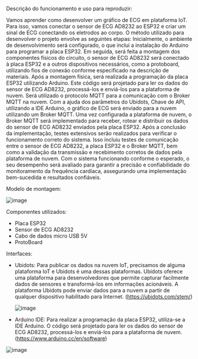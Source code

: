 Descrição do funcionamento e uso para reproduzir:

Vamos aprender como desenvolver um gráfico de ECG em plataforma IoT. Para isso, vamos conectar o sensor de ECG AD8232 ao ESP32 e criar um sinal de ECG conectando os eletrodos ao corpo. 
  O método utilizado para desenvolver o projeto envolve as seguintes etapas: Inicialmente, o ambiente de desenvolvimento será configurado, o que inclui a instalação do Arduino para programar a placa ESP32. Em seguida, será feita a montagem dos componentes físicos do circuito, o sensor de ECG AD8232 será conectado à placa ESP32 e a outros dispositivos necessários, como a protoboard, utilizando fios de conexão conforme especificado na descrição de materiais.
	Após a montagem física, será realizada a programação da placa ESP32 utilizando Arduino. Este código será projetado para ler os dados do sensor de ECG AD8232, processá-los e enviá-los para a plataforma de nuvem. Será utilizado o protocolo MQTT para a comunicação com o Broker MQTT na nuvem. Com a ajuda dos parâmetros do Ubidots, Chave de API, utilizando a IDE Arduino, o gráfico de ECG será enviado para a nuvem utilizando um Broker MQTT.
	Uma vez configurada a plataforma de nuvem, o Broker MQTT será implementado para receber, rotear e distribuir os dados do sensor de ECG AD8232 enviados pela placa ESP32.
	Após a conclusão da implementação, testes extensivos serão realizados para verificar o funcionamento correto do sistema. Isso incluiu testes de comunicação entre o sensor de ECG AD8232, a placa ESP32 e o Broker MQTT, bem como a validação da transmissão e recebimento corretos de dados pela plataforma de nuvem. 
	Com o sistema funcionando conforme o esperado, o seu desempenho será avaliado para garantir a precisão e confiabilidade do monitoramento da frequência cardíaca,  assegurando uma implementação bem-sucedida e resultados confiáveis.

Modelo de montagem:

![image](https://github.com/mayaramoliveira/ESP32_AD8232/assets/159947412/5d6cf12e-8e25-40f2-b606-76b59432d9a7)

Componentes utilizados:

- Placa ESP32	 
- Sensor de ECG AD8232  
- Cabo de dados micro USB 5V	 
- ProtoBoard

Interfaces:
- Ubidots: Para publicar os dados na nuvem IoT, precisamos de alguma plataforma IoT e Ubidots é uma dessas plataformas. Ubidots oferece uma plataforma para desenvolvedores que permite capturar facilmente dados de sensores e transformá-los em informações acionáveis. A plataforma Ubidots pode enviar dados para a nuvem a partir de qualquer dispositivo habilitado para Internet. (https://ubidots.com/stem/)

  ![image](https://github.com/mayaramoliveira/ESP32_AD8232/assets/159947412/a115588c-d369-4d44-81ec-9b372a65726d)

- Arduino IDE: Para realizar a programação da placa ESP32, utiliza-se a IDE Arduino. O código será projetado para ler os dados do sensor de ECG AD8232, processá-los e enviá-los para a plataforma de nuvem. (https://www.arduino.cc/en/software)
  
![image](https://github.com/mayaramoliveira/ESP32_AD8232/assets/159947412/ee360e50-65c0-4356-a6bc-7cf85393b02f)
